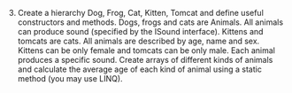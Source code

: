 3. Create a hierarchy Dog, Frog, Cat, Kitten, Tomcat and define useful constructors and methods. Dogs, frogs and cats are Animals. All animals can produce sound (specified by the ISound interface). Kittens and tomcats are cats. All animals are described by age, name and sex. Kittens can be only female and tomcats can be only male. Each animal produces a specific sound. Create arrays of different kinds of animals and calculate the average age of each kind of animal using a static method (you may use LINQ).
